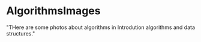 # AlgorithmsImages
"THere are some photos about algorithms in Introdution algorithms and data structures."
